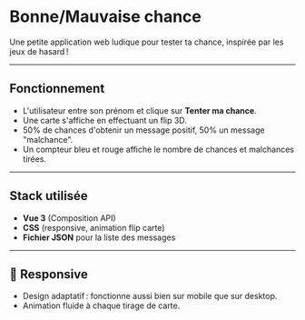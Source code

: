 # Bonne/Mauvaise chance

Une petite application web ludique pour tester ta chance, inspirée par les jeux de hasard !

---

## Fonctionnement

- L'utilisateur entre son prénom et clique sur **Tenter ma chance**.
- Une carte s'affiche en effectuant un flip 3D.
- 50% de chances d'obtenir un message positif, 50% un message "malchance".
- Un compteur bleu et rouge affiche le nombre de chances et malchances tirées.

---

## Stack utilisée

- **Vue 3** (Composition API)
- **CSS** (responsive, animation flip carte)
- **Fichier JSON** pour la liste des messages

---

## 📱 Responsive

- Design adaptatif : fonctionne aussi bien sur mobile que sur desktop.
- Animation fluide à chaque tirage de carte.



